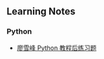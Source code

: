 ## Learning Notes

### Python
* [廖雪峰 Python 教程后练习题](/docs/notes/python/liaoxuefeng-python-exercises.md)
